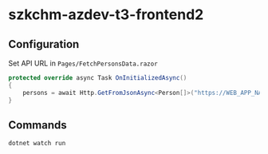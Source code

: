 # szkchm-azdev-t3-frontend2





## Configuration

Set API URL in `Pages/FetchPersonsData.razor`
```cs
protected override async Task OnInitializedAsync()
{
    persons = await Http.GetFromJsonAsync<Person[]>("https://WEB_APP_NAME.azurewebsites.net/users");
}
```

## Commands
```bash
dotnet watch run
```
